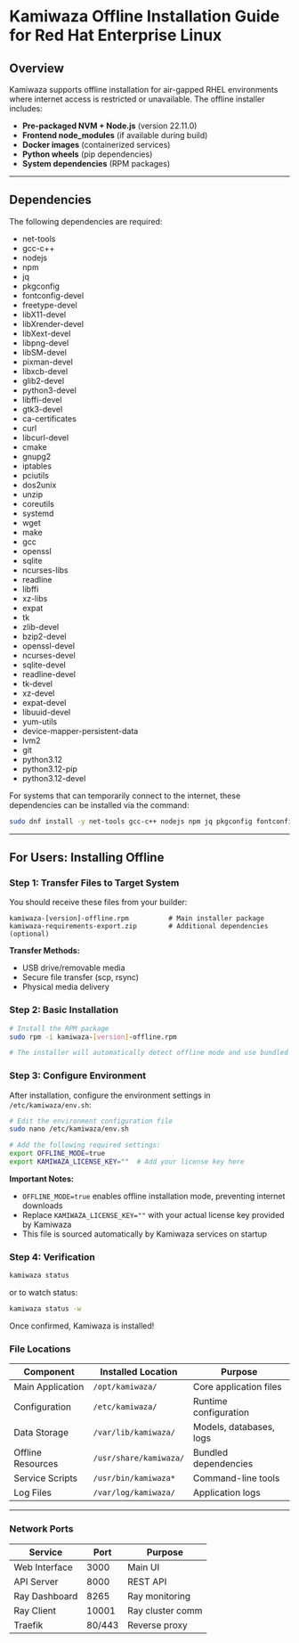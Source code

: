 # Kamiwaza Offline Installation Guide for Red Hat Enterprise Linux

## Overview

Kamiwaza supports offline installation for air-gapped RHEL environments where internet access is restricted or unavailable. The offline installer includes:

- **Pre-packaged NVM + Node.js** (version 22.11.0)
- **Frontend node_modules** (if available during build)
- **Docker images** (containerized services)
- **Python wheels** (pip dependencies)
- **System dependencies** (RPM packages)

---

## Dependencies

The following dependencies are required:

- net-tools
- gcc-c++
- nodejs
- npm
- jq
- pkgconfig
- fontconfig-devel
- freetype-devel
- libX11-devel
- libXrender-devel
- libXext-devel
- libpng-devel
- libSM-devel
- pixman-devel
- libxcb-devel
- glib2-devel
- python3-devel
- libffi-devel
- gtk3-devel
- ca-certificates
- curl
- libcurl-devel
- cmake
- gnupg2
- iptables
- pciutils
- dos2unix
- unzip
- coreutils
- systemd
- wget
- make
- gcc
- openssl
- sqlite
- ncurses-libs
- readline
- libffi
- xz-libs
- expat
- tk
- zlib-devel
- bzip2-devel
- openssl-devel
- ncurses-devel
- sqlite-devel
- readline-devel
- tk-devel
- xz-devel
- expat-devel
- libuuid-devel
- yum-utils
- device-mapper-persistent-data
- lvm2
- git
- python3.12
- python3.12-pip
- python3.12-devel

For systems that can temporarily connect to the internet, these dependencies can be installed via the command:

```bash
sudo dnf install -y net-tools gcc-c++ nodejs npm jq pkgconfig fontconfig-devel freetype-devel libX11-devel libXrender-devel libXext-devel libpng-devel libSM-devel pixman-devel libxcb-devel glib2-devel python3-devel libffi-devel gtk3-devel ca-certificates curl libcurl-devel cmake gnupg2 iptables pciutils dos2unix unzip coreutils systemd wget make gcc openssl sqlite ncurses-libs readline libffi xz-libs expat tk zlib-devel bzip2-devel openssl-devel ncurses-devel sqlite-devel readline-devel tk-devel xz-devel expat-devel libuuid-devel yum-utils device-mapper-persistent-data lvm2 git python3.12 python3.12-pip python3.12-devel
```

---

## For Users: Installing Offline

### Step 1: Transfer Files to Target System

You should receive these files from your builder:
```
kamiwaza-[version]-offline.rpm          # Main installer package
kamiwaza-requirements-export.zip        # Additional dependencies (optional)
```

**Transfer Methods:**
- USB drive/removable media
- Secure file transfer (scp, rsync)
- Physical media delivery

### Step 2: Basic Installation

```bash
# Install the RPM package
sudo rpm -i kamiwaza-[version]-offline.rpm

# The installer will automatically detect offline mode and use bundled resources
```

### Step 3: Configure Environment

After installation, configure the environment settings in `/etc/kamiwaza/env.sh`:

```bash
# Edit the environment configuration file
sudo nano /etc/kamiwaza/env.sh

# Add the following required settings:
export OFFLINE_MODE=true
export KAMIWAZA_LICENSE_KEY=""  # Add your license key here
```

**Important Notes:**
- `OFFLINE_MODE=true` enables offline installation mode, preventing internet downloads
- Replace `KAMIWAZA_LICENSE_KEY=""` with your actual license key provided by Kamiwaza
- This file is sourced automatically by Kamiwaza services on startup

### Step 4: Verification

```bash
kamiwaza status
```
or to watch status: 
```bash
kamiwaza status -w
```

Once confirmed, Kamiwaza is installed! 


### File Locations

| Component | Installed Location | Purpose |
|-----------|-------------------|---------|
| Main Application | `/opt/kamiwaza/` | Core application files |
| Configuration | `/etc/kamiwaza/` | Runtime configuration |
| Data Storage | `/var/lib/kamiwaza/` | Models, databases, logs |
| Offline Resources | `/usr/share/kamiwaza/` | Bundled dependencies |
| Service Scripts | `/usr/bin/kamiwaza*` | Command-line tools |
| Log Files | `/var/log/kamiwaza/` | Application logs |

---

### Network Ports

| Service | Port | Purpose |
|---------|------|---------|
| Web Interface | 3000 | Main UI |
| API Server | 8000 | REST API |
| Ray Dashboard | 8265 | Ray monitoring |
| Ray Client | 10001 | Ray cluster comm |
| Traefik | 80/443 | Reverse proxy |

